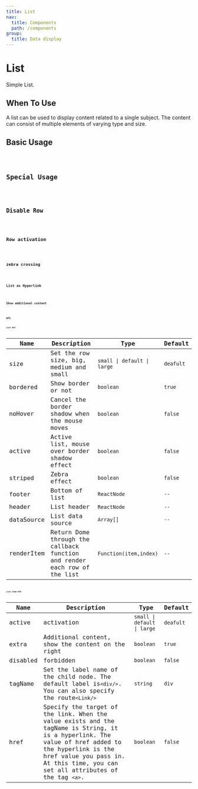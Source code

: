 ```yaml
---
title: List
nav:
  title: Components
  path: /components
group:
  title: Data display
---
```


# List

Simple List.

## When To Use

A list can be used to display content related to a single subject. The content can consist of multiple elements of varying type and size.

## Basic Usage

<code src="./demo/basic.tsx" />

## Special Usage

<code src="./demo/teshu.tsx"/>

## Disable Row

<code src="./demo/disabledRow.tsx" />

## Row activation

<code src="./demo/activeRow.tsx"  />

## zebra crossing

<code src="./demo/banma.tsx" />

## List as Hyperlink

<code src="./demo/link.tsx"/>

## Show additional content

<code src="./demo/extra.tsx"/>

## API

### List API

| Name | Description | Type | Default |
| --- | --- | --- | --- |
| size | Set the row size, big, medium and small | `small \| default \| large` | `deafult` |
| bordered | Show border or not | `boolean` | `true` |
| noHover | Cancel the border shadow when the mouse moves |`boolean`| `false` |
| active | Active list, mouse over border shadow effect | `boolean` | `false` |
| striped | Zebra effect | `boolean` | `false` |
| footer | Bottom of list | `ReactNode` | `--` |
| header | List header | `ReactNode` | `--` |
| dataSource | List data source | `Array[]` | `--` |
| renderItem | Return Dome through the callback function and render each row of the list | `Function(item,index)` | `--` |

### List.Item API

| Name | Description | Type | Default |
| --- | --- | --- | --- |
| active | activation | `small \| default \| large` | `deafult` |
| extra | Additional content, show the content on the right | `boolean` | `true` |
| disabled | forbidden |`boolean`| `false` |
| tagName | Set the label name of the child node. The default label is`<div/>`. You can also specify the route`<Link/>` | `string` | `div` |
| href | Specify the target of the link. When the value exists and the tagName is String, it is a hyperlink. The value of href added to the hyperlink is the href value you pass in. At this time, you can set all attributes of the tag `<a>`. | `boolean` | `false` |